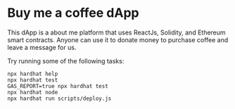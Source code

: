 # Buy me a coffee dApp

This dApp is a about me platform that uses ReactJs, Solidity, and Ethereum smart contracts. Anyone can use it to donate money to purchase coffee and leave a message for us.

Try running some of the following tasks:

```shell
npx hardhat help
npx hardhat test
GAS_REPORT=true npx hardhat test
npx hardhat node
npx hardhat run scripts/deploy.js
```
